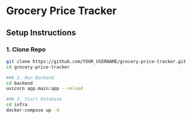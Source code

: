 # Grocery Price Tracker

## Setup Instructions

### 1. Clone Repo
```bash
git clone https://github.com/YOUR_USERNAME/grocery-price-tracker.git
cd grocery-price-tracker

### 2. Run Backend
cd backend
uvicorn app.main:app --reload

### 3. Start Database
cd infra
docker-compose up -d


